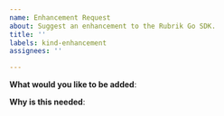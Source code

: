 ```yaml
---
name: Enhancement Request
about: Suggest an enhancement to the Rubrik Go SDK.
title: ''
labels: kind-enhancement
assignees: ''

---
```


<!-- Please only use this template for submitting enhancement requests -->

**What would you like to be added**:

**Why is this needed**:
